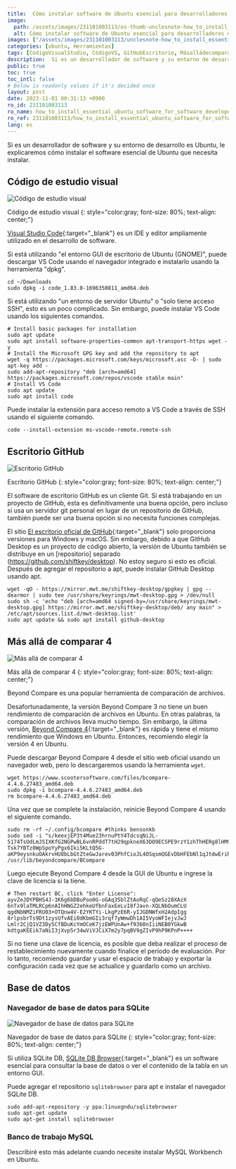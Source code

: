```yaml
---
title:  Cómo instalar software de Ubuntu esencial para desarrolladores de software
image:
  path: /assets/images/231101003113/es-thumb-unclesnote-how_to_install_essential_ubuntu_software_for_software_developers.png
  alt: Cómo instalar software de Ubuntu esencial para desarrolladores de software
images: ["/assets/images/231101003113/unclesnote-how_to_install_essential_ubuntu_software_for_software_developers-visual_studio_code.png", "/assets/images/231101003113/unclesnote-how_to_install_essential_ubuntu_software_for_software_developers-github_desktop.png", "/assets/images/231101003113/unclesnote-how_to_install_essential_ubuntu_software_for_software_developers-beyond_compare_4.png", "/assets/images/231101003113/unclesnote-how_to_install_essential_ubuntu_software_for_software_developers-db_browser_for_sqlite.png"]
categories: [ubuntu, Herramientas]
tags: [CódigoVisualStudio, CódigoVS, GitHubEscritorio, Másalládecomparar4, NavegadorSQLiteDBB, BancodetrabajoMySQL, ubuntu, Herramientas]
description:  Si es un desarrollador de software y su entorno de desarrollo es Ubuntu, le explicaremos cómo instalar el software esencial de Ubuntu que necesita instalar.
public: true
toc: true
toc_intl: false
# Below is readonly values if it's decided once
layout: post
date: 2023-11-01 00:31:13 +0900
ro_id: 231101003113
ro_name: how_to_install_essential_ubuntu_software_for_software_developers
ro_ref: 231101003113/how_to_install_essential_ubuntu_software_for_software_developers
lang: es
---
```

Si es un desarrollador de software y su entorno de desarrollo es Ubuntu, le explicaremos cómo instalar el software esencial de Ubuntu que necesita instalar.  
## Código de estudio visual
![Código de estudio visual](/assets/images/231101003113/unclesnote-how_to_install_essential_ubuntu_software_for_software_developers-visual_studio_code.png)  

Código de estudio visual
{: style="color:gray; font-size: 80%; text-align: center;"}

[Visual Studio Code](https://code.visualstudio.com){:target="_blank"} es un IDE y editor ampliamente utilizado en el desarrollo de software.  

Si está utilizando "el entorno GUI de escritorio de Ubuntu (GNOME)", puede descargar VS Code usando el navegador integrado e instalarlo usando la herramienta "dpkg".  

```shell
cd ~/Downloads
sudo dpkg -i code_1.83.0-1696350811_amd64.deb
```
Si está utilizando "un entorno de servidor Ubuntu" o "solo tiene acceso SSH", esto es un poco complicado. Sin embargo, puede instalar VS Code usando los siguientes comandos.  

```shell
# Install basic packages for installation
sudo apt update
sudo apt install software-properties-common apt-transport-https wget -y
# Install the Microsoft GPG key and add the repository to apt
wget -q https://packages.microsoft.com/keys/microsoft.asc -O- | sudo apt-key add -
sudo add-apt-repository "deb [arch=amd64] https://packages.microsoft.com/repos/vscode stable main"
# Install VS Code
sudo apt update
sudo apt install code
```
Puede instalar la extensión para acceso remoto a VS Code a través de SSH usando el siguiente comando.  

```shell
code --install-extension ms-vscode-remote.remote-ssh
```
## Escritorio GitHub
![Escritorio GitHub](/assets/images/231101003113/unclesnote-how_to_install_essential_ubuntu_software_for_software_developers-github_desktop.png)  

Escritorio GitHub
{: style="color:gray; font-size: 80%; text-align: center;"}

El software de escritorio GitHub es un cliente Git. Si está trabajando en un proyecto de GitHub, esta es definitivamente una buena opción, pero incluso si usa un servidor git personal en lugar de un repositorio de GitHub, también puede ser una buena opción si no necesita funciones complejas.  

El sitio [El escritorio oficial de GitHub](https://desktop.github.com/){:target="_blank"} solo proporciona versiones para Windows y macOS. Sin embargo, debido a que GitHub Desktop es un proyecto de código abierto, la versión de Ubuntu también se distribuye en un [repositorio] separado (https://github.com/shiftkey/desktop). No estoy seguro si esto es oficial. Después de agregar el repositorio a apt, puede instalar GitHub Desktop usando apt.  

```shell
wget -qO - https://mirror.mwt.me/shiftkey-desktop/gpgkey | gpg --dearmor | sudo tee /usr/share/keyrings/mwt-desktop.gpg > /dev/null
sudo sh -c 'echo "deb [arch=amd64 signed-by=/usr/share/keyrings/mwt-desktop.gpg] https://mirror.mwt.me/shiftkey-desktop/deb/ any main" > /etc/apt/sources.list.d/mwt-desktop.list'
sudo apt update && sudo apt install github-desktop
```
## Más allá de comparar 4
![Más allá de comparar 4](/assets/images/231101003113/unclesnote-how_to_install_essential_ubuntu_software_for_software_developers-beyond_compare_4.png)  

Más allá de comparar 4
{: style="color:gray; font-size: 80%; text-align: center;"}

Beyond Compare es una popular herramienta de comparación de archivos.  

Desafortunadamente, la versión Beyond Compare 3 no tiene un buen rendimiento de comparación de archivos en Ubuntu. En otras palabras, la comparación de archivos lleva mucho tiempo. Sin embargo, la última versión, [Beyond Compare 4](https://www.scootersoftware.com/download){:target="_blank"} es rápida y tiene el mismo rendimiento que Windows en Ubuntu. Entonces, recomiendo elegir la versión 4 en Ubuntu.  

Puede descargar Beyond Compare 4 desde el sitio web oficial usando un navegador web, pero lo descargaremos usando la herramienta `wget`.  

```shell
wget https://www.scootersoftware.com/files/bcompare-4.4.6.27483_amd64.deb
sudo dpkg -i bcompare-4.4.6.27483_amd64.deb
rm bcompare-4.4.6.27483_amd64.deb
```
Una vez que se complete la instalación, reinicie Beyond Compare 4 usando el siguiente comando.  

```shell
sudo rm -rf ~/.config/bcompare #thinks bensonkb
sudo sed -i "s/keexjEP3t4Mue23hrnuPtY4TdcsqNiJL-5174TsUdLmJSIXKfG2NGPwBL6vnRPddT7tH29qpkneX63DO9ECSPE9rzY1zhThHERg8lHM9IBFT+rVuiY823aQJuqzxCKIE1bcDqM4wgW01FH6oCBP1G4ub01xmb4BGSUG6ZrjxWHJyNLyIlGvOhoY2HAYzEtzYGwxFZn2JZ66o4RONkXjX0DF9EzsdUef3UAS+JQ+fCYReLawdjEe6tXCv88GKaaPKWxCeaUL9PejICQgRQOLGOZtZQkLgAelrOtehxz5ANOOqCaJgy2mJLQVLM5SJ9Dli909c5ybvEhVmIC0dc9dWH+/N9KmiLVlKMU7RJqnE+WXEEPI1SgglmfmLc1yVH7dqBb9ehOoKG9UE+HAE1YvH1XX2XVGeEqYUY-Tsk7YBTz0WpSpoYyPgx6Iki5KLtQ5G-aKP9eysnkuOAkrvHU8bLbGtZteGwJarev03PhfCioJL4OSqsmQGEvDbHFEbNl1qJtdwEriR+VNZts9vNNLk7UGfeNwIiqpxjk4Mn09nmSd8FhM4ifvcaIbNCRoMPGl6KU12iseSe+w+1kFsLhX+OhQM8WXcWV10cGqBzQE9OqOLUcg9n0krrR3KrohstS9smTwEx9olyLYppvC0p5i7dAx2deWvM1ZxKNs0BvcXGukR+/g" /usr/lib/beyondcompare/BCompare
```
Luego ejecute Beyond Compare 4 desde la GUI de Ubuntu e ingrese la clave de licencia si la tiene.  

```shell
# Then restart BC, click "Enter License":
ayvZeJDYPBHS4J-1K6g6bDBuPoo0G-oGAq35blZtAoRqC-qQeSz28XAzX
6nTx9laTMLRCp6nAIhHNGZ2ehkeUfbnFaxEeLvI8fJavn-XQLNbOumCLU
qgdNbNMZiFRU03+OTQnw4V-E2YKTYi-LkgPzE6R-yIJGDNWfxH2AdpIgg
8rlpsbrTs9Dt1zysUfvAEi0dKbmGIi3rqf7yWmwDh1AI5VyoWFIejvJwJ
Lmlr2CjQ1VZ3DySCfBDuKcYmOCeK7jzEWPUnAw+f9360nIiiNEB0YGkwB
kdtgaKEEik7aNiI3jXvp5r34wViVJCiX7m2y7pqBV9gZIvP9hP9KPnP++++
```
Si no tiene una clave de licencia, es posible que deba realizar el proceso de restablecimiento nuevamente cuando finalice el período de evaluación. Por lo tanto, recomiendo guardar y usar el espacio de trabajo y exportar la configuración cada vez que se actualice y guardarlo como un archivo.  
## Base de datos
### Navegador de base de datos para SQLite
![Navegador de base de datos para SQLite](/assets/images/231101003113/unclesnote-how_to_install_essential_ubuntu_software_for_software_developers-db_browser_for_sqlite.png)  

Navegador de base de datos para SQLite
{: style="color:gray; font-size: 80%; text-align: center;"}

Si utiliza SQLite DB, [SQLite DB Browser](https://sqlitebrowser.org/dl/){:target="_blank"} es un software esencial para consultar la base de datos o ver el contenido de la tabla en un entorno GUI.  

Puede agregar el repositorio `sqlitebrowser` para apt e instalar el navegador SQLite DB.  

```shell
sudo add-apt-repository -y ppa:linuxgndu/sqlitebrowser
sudo apt-get update
sudo apt-get install sqlitebrowser
```
### Banco de trabajo MySQL
Describiré esto más adelante cuando necesite instalar MySQL Workbench en Ubuntu.  

